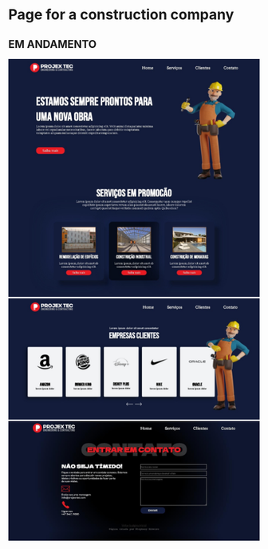 # Page for a construction company 
## EM ANDAMENTO 
<img src="img2/pagPrincipal.jpeg">
<img src="img2/pagClientes.jpeg">
<img src="img2/pagContato.png">
